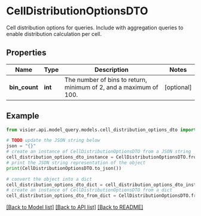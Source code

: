 # CellDistributionOptionsDTO

Cell distribution options for queries.  Include with aggregation queries to enable distribution calculation per cell.

## Properties

Name | Type | Description | Notes
------------ | ------------- | ------------- | -------------
**bin_count** | **int** | The number of bins to return, minimum of 2, and a maximum of 100. | [optional] 

## Example

```python
from visier.api.model_query.models.cell_distribution_options_dto import CellDistributionOptionsDTO

# TODO update the JSON string below
json = "{}"
# create an instance of CellDistributionOptionsDTO from a JSON string
cell_distribution_options_dto_instance = CellDistributionOptionsDTO.from_json(json)
# print the JSON string representation of the object
print(CellDistributionOptionsDTO.to_json())

# convert the object into a dict
cell_distribution_options_dto_dict = cell_distribution_options_dto_instance.to_dict()
# create an instance of CellDistributionOptionsDTO from a dict
cell_distribution_options_dto_from_dict = CellDistributionOptionsDTO.from_dict(cell_distribution_options_dto_dict)
```
[[Back to Model list]](../README.md#documentation-for-models) [[Back to API list]](../README.md#documentation-for-api-endpoints) [[Back to README]](../README.md)


